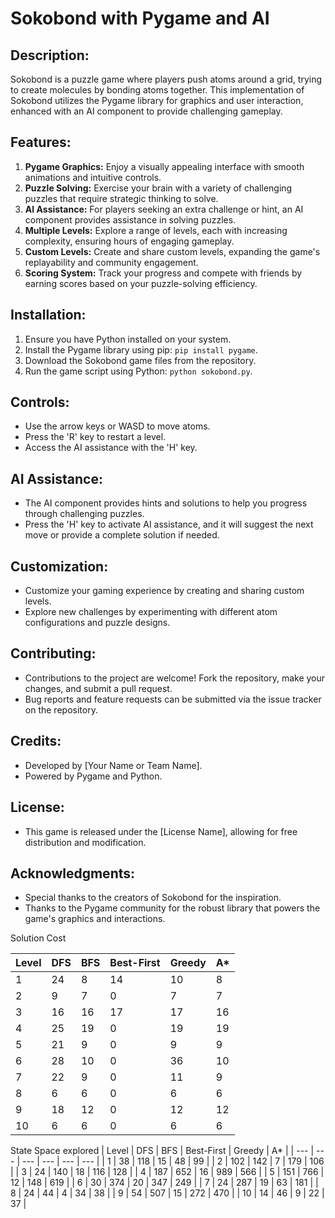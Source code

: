 # Sokobond with Pygame and AI

## Description:

Sokobond is a puzzle game where players push atoms around a grid, trying to create molecules by bonding atoms together. This implementation of Sokobond utilizes the Pygame library for graphics and user interaction, enhanced with an AI component to provide challenging gameplay.

## Features:

1. **Pygame Graphics:** Enjoy a visually appealing interface with smooth animations and intuitive controls.
2. **Puzzle Solving:** Exercise your brain with a variety of challenging puzzles that require strategic thinking to solve.
3. **AI Assistance:** For players seeking an extra challenge or hint, an AI component provides assistance in solving puzzles.
4. **Multiple Levels:** Explore a range of levels, each with increasing complexity, ensuring hours of engaging gameplay.
5. **Custom Levels:** Create and share custom levels, expanding the game's replayability and community engagement.
6. **Scoring System:** Track your progress and compete with friends by earning scores based on your puzzle-solving efficiency.

## Installation:

1. Ensure you have Python installed on your system.
2. Install the Pygame library using pip: `pip install pygame`.
3. Download the Sokobond game files from the repository.
4. Run the game script using Python: `python sokobond.py`.

## Controls:

- Use the arrow keys or WASD to move atoms.
- Press the 'R' key to restart a level.
- Access the AI assistance with the 'H' key.

## AI Assistance:

- The AI component provides hints and solutions to help you progress through challenging puzzles.
- Press the 'H' key to activate AI assistance, and it will suggest the next move or provide a complete solution if needed.

## Customization:

- Customize your gaming experience by creating and sharing custom levels.
- Explore new challenges by experimenting with different atom configurations and puzzle designs.

## Contributing:

- Contributions to the project are welcome! Fork the repository, make your changes, and submit a pull request.
- Bug reports and feature requests can be submitted via the issue tracker on the repository.

## Credits:

- Developed by [Your Name or Team Name].
- Powered by Pygame and Python.

## License:

- This game is released under the [License Name], allowing for free distribution and modification.

## Acknowledgments:

- Special thanks to the creators of Sokobond for the inspiration.
- Thanks to the Pygame community for the robust library that powers the game's graphics and interactions.

Solution Cost

| Level | DFS | BFS | Best-First | Greedy | A\* |
| ----- | --- | --- | ---------- | ------ | --- |
| 1     | 24  | 8   | 14         | 10     | 8   |
| 2     | 9   | 7   | 0          | 7      | 7   |
| 3     | 16  | 16  | 17         | 17     | 16  |
| 4     | 25  | 19  | 0          | 19     | 19  |
| 5     | 21  | 9   | 0          | 9      | 9   |
| 6     | 28  | 10  | 0          | 36     | 10  |
| 7     | 22  | 9   | 0          | 11     | 9   |
| 8     | 6   | 6   | 0          | 6      | 6   |
| 9     | 18  | 12  | 0          | 12     | 12  |
| 10    | 6   | 6   | 0          | 6      | 6   |

State Space explored
| Level | DFS | BFS | Best-First | Greedy | A\* |
| --- | --- | --- | --- | --- | --- |
| 1 | 38 | 118 | 15 | 48 | 99 |
| 2 | 102 | 142 | 7 | 179 | 106 |
| 3 | 24 | 140 | 18 | 116 | 128 |
| 4 | 187 | 652 | 16 | 989 | 566 |
| 5 | 151 | 766 | 12 | 148 | 619 |
| 6 | 30 | 374 | 20 | 347 | 249 |
| 7 | 24 | 287 | 19 | 63 | 181 |
| 8 | 24 | 44 | 4 | 34 | 38 |
| 9 | 54 | 507 | 15 | 272 | 470 |
| 10 | 14 | 46 | 9 | 22 | 37 |
